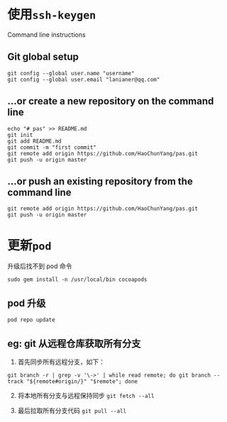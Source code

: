 # 使用`ssh-keygen`

Command line instructions

## Git global setup

```
git config --global user.name "username"
git config --global user.email "lanianer@qq.com"
```

## …or create a new repository on the command line

```
echo "# pas" >> README.md
git init
git add README.md
git commit -m "first commit"
git remote add origin https://github.com/HaoChunYang/pas.git
git push -u origin master
```

## …or push an existing repository from the command line

```
git remote add origin https://github.com/HaoChunYang/pas.git
git push -u origin master
```

# 更新`pod`

升级后找不到 pod 命令

```
sudo gem install -n /usr/local/bin cocoapods
```

## pod 升级

```
pod repo update
```

## eg: git 从远程仓库获取所有分支

1. 首先同步所有远程分支，如下：

```
git branch -r | grep -v '\->' | while read remote; do git branch --track "${remote#origin/}" "$remote"; done
```

2. 将本地所有分支与远程保持同步 `git fetch --all`

3. 最后拉取所有分支代码 `git pull --all`
